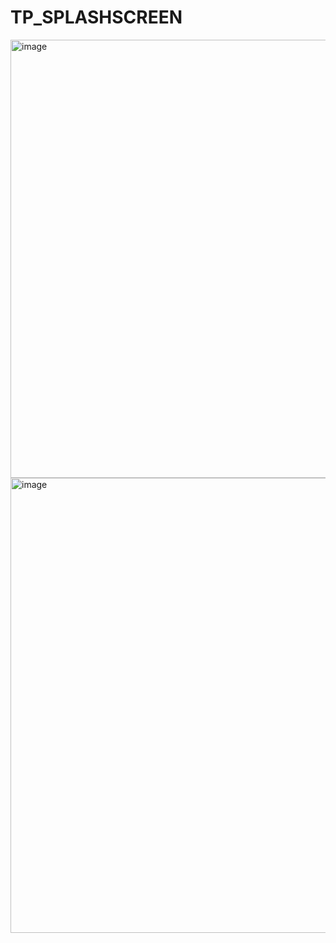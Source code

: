 # TP_SPLASHSCREEN
<img width="701" alt="image" src="https://github.com/ilhamezari/TP_SPLASHSCREEN/assets/119487198/59a9dd40-c59b-4a5d-bf37-cf82e8583e9c">
<img width="728" alt="image" src="https://github.com/ilhamezari/TP_SPLASHSCREEN/assets/119487198/a03df601-832f-40c2-b4a1-cbbb9a97ee7c">


